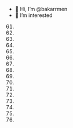 - 👋 Hi, I’m @bakarrmen
- 👀 I’m interested
61.
62.
63.
64.
65.
66.
67.
68.
69.
70.
71.
72.
73.
74.
75.
76.
